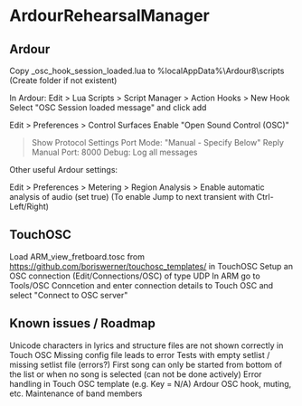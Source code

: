 # ArdourRehearsalManager

## Ardour
Copy _osc_hook_session_loaded.lua to 
%localAppData%\Ardour8\scripts
(Create folder if not existent)

In Ardour: 
Edit > Lua Scripts > Script Manager > Action Hooks > New Hook
Select "OSC Session loaded message" and click add

Edit > Preferences > Control Surfaces
Enable "Open Sound Control (OSC)"
> Show Protocol Settings
Port Mode: "Manual - Specify Below"
Reply Manual Port: 8000
Debug: Log all messages

Other useful Ardour settings:

Edit > Preferences > Metering > Region Analysis > Enable automatic analysis of audio (set true)
(To enable Jump to next transient with Ctrl-Left/Right)

## TouchOSC

Load ARM_view_fretboard.tosc from https://github.com/boriswerner/touchosc_templates/ in TouchOSC
Setup an OSC connection (Edit/Connections/OSC) of type UDP
In ARM go to Tools/OSC Conncetion and enter connection details to Touch OSC and select "Connect to OSC server"

## Known issues / Roadmap
Unicode characters in lyrics and structure files are not shown correctly in Touch OSC
Missing config file leads to error
Tests with empty setlist / missing setlist file (errors?)
First song can only be started from bottom of the list or when no song is selected (can not be done actively)
Error handling in Touch OSC template (e.g. Key = N/A)
Ardour OSC hook, muting, etc.
Maintenance of band members
